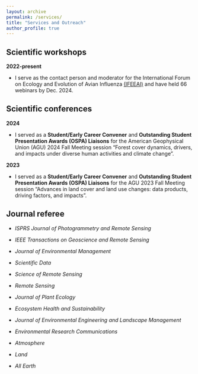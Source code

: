 ```yaml
---
layout: archive
permalink: /services/
title: "Services and Outreach"
author_profile: true
---
```


## Scientific workshops

**2022-present**
* I serve as the contact person and moderator for the International Forum on Ecology and Evolution of Avian Influenza [(IFEEAI)]((https://www.ceom.ou.edu/outreach/workshops/content/10)) and have held 66 webinars by Dec. 2024. 

## Scientific conferences

**2024**

* I served as a **Student/Early Career Convener** and **Outstanding Student Presentation Awards (OSPA) Liaisons** for the American Geophysical Union (AGU) 2024 Fall Meeting session “Forest cover dynamics, drivers, and impacts under diverse human activities and climate change”.

**2023**

* I served as a **Student/Early Career Convener** and **Outstanding Student Presentation Awards (OSPA) Liaisons** for the AGU 2023 Fall Meeting session “Advances in land cover and land use changes: data products, driving factors, and impacts”.

## Journal referee

  * _ISPRS Journal of Photogrammetry and Remote Sensing_
  
  * _IEEE Transactions on Geoscience and Remote Sensing_
  
  * _Journal of Environmental Management_
   
  * _Scientific Data_
  
  * _Science of Remote Sensing_
  
  * _Remote Sensing_
  
 * _Journal of Plant Ecology_
  
 * _Ecosystem Health and Sustainability_
  
 * _Journal of Environmental Engineering and Landscape Management_
  
 * _Environmental Research Communications_
  
 * _Atmosphere_
  
 * _Land_
  
 * _All Earth_
